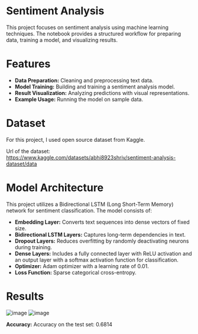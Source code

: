 # Sentiment Analysis
This project focuses on sentiment analysis using machine learning techniques. The notebook provides a structured workflow for preparing data, training a model, and visualizing results.
# Features
- **Data Preparation:** Cleaning and preprocessing text data.
- **Model Training:** Building and training a sentiment analysis model.
- **Result Visualization:** Analyzing predictions with visual representations.
- **Example Usage:** Running the model on sample data.
# Dataset
For this project, I used open source dataset from Kaggle.

Url of the dataset: https://www.kaggle.com/datasets/abhi8923shriv/sentiment-analysis-dataset/data
# Model Architecture
This project utilizes a Bidirectional LSTM (Long Short-Term Memory) network for sentiment classification. The model consists of:
- **Embedding Layer:** Converts text sequences into dense vectors of fixed size.
- **Bidirectional LSTM Layers:** Captures long-term dependencies in text.
- **Dropout Layers:** Reduces overfitting by randomly deactivating neurons during training.
- **Dense Layers:** Includes a fully connected layer with ReLU activation and an output layer with a softmax activation function for classification.
- **Optimizer:** Adam optimizer with a learning rate of 0.01.
- **Loss Function:** Sparse categorical cross-entropy.
# Results
![image](https://github.com/user-attachments/assets/176162cc-7794-4fdd-a668-1533215aab9b)
![image](https://github.com/user-attachments/assets/3a66e447-edbd-4abb-b95c-8ca65274bc9c)

**Accuracy:** Accuracy on the test set: 0.6814


